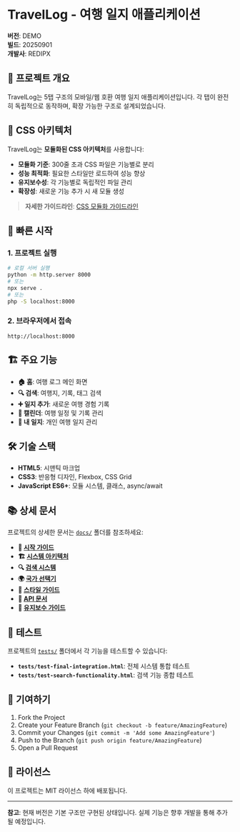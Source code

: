 # TravelLog - 여행 일지 애플리케이션

**버전**: DEMO  
**빌드**: 20250901  
**개발사**: REDIPX

## 📱 프로젝트 개요

TravelLog는 5탭 구조의 모바일/웹 호환 여행 일지 애플리케이션입니다. 각 탭이 완전히 독립적으로 동작하며, 확장 가능한 구조로 설계되었습니다.

## 🎨 CSS 아키텍처

TravelLog는 **모듈화된 CSS 아키텍처**를 사용합니다:

- **모듈화 기준**: 300줄 초과 CSS 파일은 기능별로 분리
- **성능 최적화**: 필요한 스타일만 로드하여 성능 향상
- **유지보수성**: 각 기능별로 독립적인 파일 관리
- **확장성**: 새로운 기능 추가 시 새 모듈 생성

> **자세한 가이드라인**: [CSS 모듈화 가이드라인](docs/rules/css-module-guidelines.md)

## 🚀 빠른 시작

### 1. 프로젝트 실행
```bash
# 로컬 서버 실행
python -m http.server 8000
# 또는
npx serve .
# 또는
php -S localhost:8000
```

### 2. 브라우저에서 접속
```
http://localhost:8000
```

## 🏗️ 주요 기능

- **🏠 홈**: 여행 로그 메인 화면
- **🔍 검색**: 여행지, 기록, 태그 검색
- **➕ 일지 추가**: 새로운 여행 경험 기록
- **📅 캘린더**: 여행 일정 및 기록 관리
- **📝 내 일지**: 개인 여행 일지 관리

## 🛠️ 기술 스택

- **HTML5**: 시맨틱 마크업
- **CSS3**: 반응형 디자인, Flexbox, CSS Grid
- **JavaScript ES6+**: 모듈 시스템, 클래스, async/await

## 📚 상세 문서

프로젝트의 상세한 문서는 [`docs/`](./docs/) 폴더를 참조하세요:

- **📖 [시작 가이드](./docs/guides/getting-started.md)**
- **🏗️ [시스템 아키텍처](./docs/guides/architecture.md)**
- **🔍 [검색 시스템](./docs/features/search-system.md)**
- **🌍 [국가 선택기](./docs/features/country-selector.md)**
- **🎨 [스타일 가이드](./docs/styles/overview.md)**
- **🔌 [API 문서](./docs/api/README.md)**
- **🔧 [유지보수 가이드](./docs/maintenance/production-guide.md)**

## 🧪 테스트

프로젝트의 [`tests/`](./tests/) 폴더에서 각 기능을 테스트할 수 있습니다:

- **`tests/test-final-integration.html`**: 전체 시스템 통합 테스트
- **`tests/test-search-functionality.html`**: 검색 기능 종합 테스트

## 🤝 기여하기

1. Fork the Project
2. Create your Feature Branch (`git checkout -b feature/AmazingFeature`)
3. Commit your Changes (`git commit -m 'Add some AmazingFeature'`)
4. Push to the Branch (`git push origin feature/AmazingFeature`)
5. Open a Pull Request

## 📄 라이선스

이 프로젝트는 MIT 라이선스 하에 배포됩니다.

---

**참고**: 현재 버전은 기본 구조만 구현된 상태입니다. 실제 기능은 향후 개발을 통해 추가될 예정입니다.
